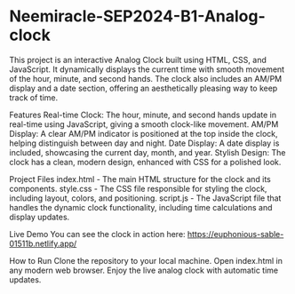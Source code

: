 # Neemiracle-SEP2024-B1-Analog-clock
This project is an interactive Analog Clock built using HTML, CSS, and JavaScript. It dynamically displays the current time with smooth movement of the hour, minute, and second hands. The clock also includes an AM/PM display and a date section, offering an aesthetically pleasing way to keep track of time.

Features
Real-time Clock: The hour, minute, and second hands update in real-time using JavaScript, giving a smooth clock-like movement.
AM/PM Display: A clear AM/PM indicator is positioned at the top inside the clock, helping distinguish between day and night.
Date Display: A date display is included, showcasing the current day, month, and year.
Stylish Design: The clock has a clean, modern design, enhanced with CSS for a polished look.

Project Files
index.html - The main HTML structure for the clock and its components.
style.css - The CSS file responsible for styling the clock, including layout, colors, and positioning.
script.js - The JavaScript file that handles the dynamic clock functionality, including time calculations and display updates.

Live Demo
You can see the clock in action here: https://euphonious-sable-01511b.netlify.app/

How to Run
Clone the repository to your local machine.
Open index.html in any modern web browser.
Enjoy the live analog clock with automatic time updates.
